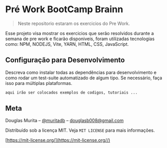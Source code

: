 # Pré Work BootCamp Brainn
> Neste repositorio estaram os exercicios do Pre Work.


Esse projeto visa mostrar os exercicios que serão resolvidos durante a semana de pre work e ficarão disponiveis,
foram utilizadas tecnologias como: NPM, NODEJS, Vite, YARN, HTML, CSS, JavaScript.



## Configuração para Desenvolvimento

Descreva como instalar todas as dependências para desenvolvimento e como rodar um test-suite automatizado de algum tipo. Se necessário, faça isso para múltiplas plataformas.

```sh
aqui irão ser colocados exemplos de codigos, tutoriais ...
```


## Meta

Douglas Murita – [@muritadb](https://twitter.com/muritadb) – douglasb008@gmail.com

Distribuído sob a licença MIT. Veja `MIT LICENSE` para mais informações.

[https://mit-license.org/](https://mit-license.org//)

